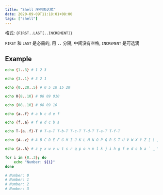 ```yaml
---
title: "Shell 序列表达式"
date: 2020-09-09T11:18:01+08:00
tags: ["shell"]
---
```


格式: `{FIRST..LAST[..INCREMENT]}`

`FIRST` 和 `LAST` 是必需的, 用 `..` 分隔, 中间没有空格, `INCREMENT` 是可选滴

## Example

```sh
echo {1..3} # 1 2 3

echo {3..1} # 3 2 1

echo {0..20..5} # 0 5 10 15 20

echo 0{8..10} # 08 09 010

echo {08..10} # 08 09 10

echo {a..f} # a b c d e f

echo {f..a} # f e d c b a

echo T-{a..f}-T # T-a-T T-b-T T-c-T T-d-T T-e-T T-f-T

echo {A..z} # A B C D E F G H I J K L M N O P Q R S T U V W X Y Z [ \ ] ^ _ ` a b c d e f g h i j k l m n o p q r s t u v w x y z

echo {z..A} # z y x w v u t s r q p o n m l k j i h g f e d c b a ` _ ^ ] \ [ Z Y X W V U T S R Q P O N M L K J I H G F E D C B A

```

```sh
for i in {0..3}; do
    echo "Number: ${i}"
done

# Number: 0
# Number: 1
# Number: 2
# Number: 3
```
